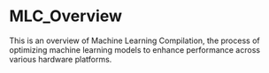 # MLC_Overview
This is an overview of Machine Learning Compilation, the process of optimizing machine learning models to enhance performance across various hardware platforms.
